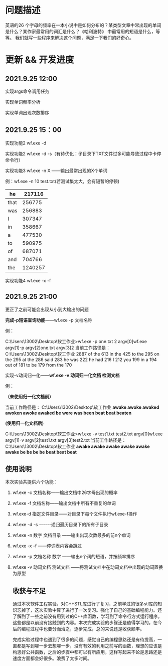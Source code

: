 # 问题描述

英语的26 个字母的频率在一本小说中是如何分布的？某类型文章中常出现的单词是什么？某作家最常用的词汇是什么？《哈利波特》 中最常用的短语是什么，等等。 我们就写一些程序来解决这个问题，满足一下我们的好奇心。

# 更新 && 开发进度

## 2021.9.25 12:00

实现args命令调用任务

实现单词频率分析

实现单词出现次数排序

## 2021.9.25 15：00

实现功能2 wf.exe -d 

实现功能2 wf.exe -d -s（有待优化：子目录下TXT文件过多可能导致过程中卡停命令行）

实现功能3 wf.exe -n X ——输出最常出现的X个单词

例：wf.exe -n 10 test.txt(若测试集太大，会有短暂的停顿)

| he   | 217116  |
| ---- | ------- |
| that | 256775  |
| was  | 256883  |
| I    | 307347  |
| in   | 358667  |
| a    | 477530  |
| to   | 590975  |
| of   | 687071  |
| and  | 704766  |
| the  | 1240257 |

实现功能4 wf.exe -x -f

## 2021.9.25 21:00

更正了之前可能会出现从小到大输出的问题

**完成-p短语查询功能**——wf.exe -p 文档名称

例：

C:\Users\13002\Desktop\软工作业>wf.exe -p one.txt 2
argv[0]wf.exe argv[1]-p argv[2]one.txt argv[3]2
当前工作路径是： C:\Users\13002\Desktop\软工作业
 2887
of the 613
in the 425
to the 295
on the 295
at the 286
said 283
he was 222
he had 216
I 212
you 199
in a 194
out of 181
to be 179
from the 170

实现-v动词归一化——**wf.exe -v 动词归一化文档  检测文档**

例：

**（未使用归一化文档前）**

当前工作路径是： C:\Users\13002\Desktop\软工作业
**awake awoke awaked awoken awoke awaked be were was been beat beat beaten**

**(使用归一化文档后)**

C:\Users\13002\Desktop\软工作业>wf.exe -v test1.txt test2.txt
argv[0]wf.exe argv[1]-v argv[2]test1.txt argv[3]test2.txt
当前工作路径是： C:\Users\13002\Desktop\软工作业
**awake awake awake awake awake awake be be be be beat beat beat**

## 使用说明

本次实验共提供六个功能：

1. wf.exe -c 文档名称——输出文档中26字母出现的概率

2. wf.exe -f 文档名称——输出文档中所有不重复的单词

3. wf.exe-d 指定文件目录——对目录下每个文件执行wf.exe-f操作

4. wf.exe -d -s  ------递归遍历目录下的所有子目录

5. wf.exe -n 数字 文档目录 ——输出出现次数最多的前n个单词

6. wf.exe -x -f ——停词表内容会跳过

7. wf.exe -p 文档名称 数字 ——输出n个词的短语，并按频率排序

8. wf.exe -v 动词文档 测试文档 ——将测试文档中在动词文档中出现的动词置换为原型

   ## 收获与不足

   通过本次软件工程实验，对C++STL库进行了复习，之前学过的很多stl库的知识忘掉了，这次实验中算了进行了一次复习。强化了自己的基础编程能力。还了解到了一些之前没有用到过的C++库函数，学习到了命令行方式运行程序。这些都是以前没有接触到的内容。本次完成实验的步骤还是值得学习的，在今后的编程过程中也要分而治之，逐步完成，总的来说还是收获颇丰。

   完成实验过程中也遇到了很多的问题，感觉自己的编程思路还是有待提高，一直都是写到哪一步去想哪一步，没有有效的利用之前写的函数，理想的应该是 构思好公共函数，之后的步骤中都可以有所应用，这样写起来不论是思路还是速度方面都会好很多。浪费了太多时间。

   

   

